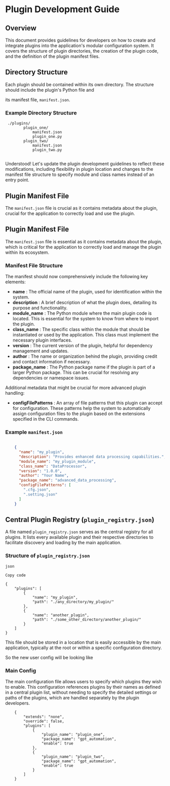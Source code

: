 # Plugin Development Guide

## Overview

This document provides guidelines for developers on how to create and
integrate plugins into the application's modular configuration system. It
covers the structure of plugin directories, the creation of the plugin code,
and the definition of the plugin manifest files.

## Directory Structure

Each plugin should be contained within its own directory. The structure should include the plugin's Python file and

its manifest file, `manifest.json`.

### Example Directory Structure

    
```
 ./plugins/
        plugin_one/
            manifest.json
            plugin_one.py
        plugin_two/
            manifest.json
            plugin_two.py
            
```

Understood! Let's update the plugin development guidelines to reflect these
modifications, including flexibility in plugin location and changes to the
manifest file structure to specify module and class names instead of an entry
point.


## Plugin Manifest File

The `manifest.json` file is crucial as it contains metadata about the plugin,
crucial for the application to correctly load and use the plugin.


## Plugin Manifest File

The `manifest.json` file is essential as it contains metadata about the
plugin, which is critical for the application to correctly load and manage the
plugin within its ecosystem.

### Manifest File Structure

The manifest should now comprehensively include the following key elements:

  * **name** : The official name of the plugin, used for identification within the system.
  * **description** : A brief description of what the plugin does, detailing its purpose and functionality.
  * **module_name** : The Python module where the main plugin code is located. This is essential for the system to know from where to import the plugin.
  * **class_name** : The specific class within the module that should be instantiated or used by the application. This class must implement the necessary plugin interfaces.
  * **version** : The current version of the plugin, helpful for dependency management and updates.
  * **author** : The name or organization behind the plugin, providing credit and contact information if necessary.
  * **package_name** : The Python package name if the plugin is part of a larger Python package. This can be crucial for resolving any dependencies or namespace issues.

Additional metadata that might be crucial for more advanced plugin handling:

  * **configFilePatterns** : An array of file patterns that this plugin can accept for configuration. These patterns help the system to automatically assign configuration files to the plugin based on the extensions specified in the CLI commands.

### Example `manifest.json`

```json
    
    {
      "name": "my_plugin",
      "description": "Provides enhanced data processing capabilities.",
      "module_name": "my_plugin_module",
      "class_name": "DataProcessor",
      "version": "1.0.0",
      "author": "Your Name",
      "package_name": "advanced_data_processing",
      "configFilePatterns": [
        ".cfg.json",
        ".setting.json"
      ]
    }
```  





## Central Plugin Registry (`plugin_registry.json`)

A file named `plugin_registry.json` serves as the central registry for all
plugins. It lists every available plugin and their respective directories to
facilitate discovery and loading by the main application.

### Structure of `plugin_registry.json`

    
    
    json
    
    Copy code
    
    {
        "plugins": [
            {
                "name": "my_plugin",
                "path": "./any_directory/my_plugin/"
            },
            {
                "name": "another_plugin",
                "path": "./some_other_directory/another_plugin/"
            }
        ]
    }
    

This file should be stored in a location that is easily accessible by the main
application, typically at the root or within a specific configuration
directory.


So the new user config will be looking like 

### Main Config

The main configuration file allows users to specify which plugins they wish to
enable. This configuration references plugins by their names as defined in a
central plugin list, without needing to specify the detailed settings or paths
of the plugins, which are handled separately by the plugin developers.

    
```   
    {
        "extends": "none",
        "override": false,
        "plugins": [
            {
                "plugin_name": "plugin_one",
                "package_name": "gpt_automation",
                "enable": true
            },
            {
                "plugin_name": "plugin_two",
                "package_name": "gpt_automation",
                "enable": true
            }
        ]
    }
    
 ```
    